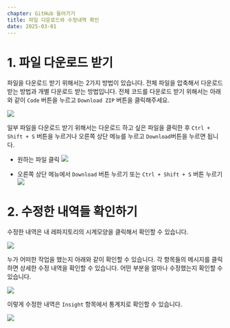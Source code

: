 ```yaml
---
chapter: GitHub 들어가기
title: 파일 다운로드와 수정내역 확인
date: 2025-03-01
---
```


# 1. 파일 다운로드 받기

파일을 다운로드 받기 위해서는 2가지 방법이 있습니다. 전체 파일을 압축해서 다운로드 받는 방법과 개별 다운로드 받는 방법입니다. 전체 코드를 다운로드 받기 위해서는 아래와 같이 `Code` 버튼을 누르고 `Download ZIP` 버튼을 클릭해주세요.

![](/images/basecamp-github/ch01-3-11.png)

일부 파일을 다운로드 받기 위해서는 다운로드 하고 싶은 파일을 클릭한 후 `Ctrl + Shift + S` 버튼을 누르거나 오른쪽 상단 메뉴를 누르고 `Download`버튼을 누르면 됩니다.

* 원하는 파일 클릭
![](/images/basecamp-github/ch01-3-9.png)

* 오른쪽 상단 메뉴에서 `Download` 버튼 누르기 또는 `Ctrl + Shift + S` 버튼 누르기 
![](/images/basecamp-github/ch01-3-10.png)

# 2. 수정한 내역들 확인하기

수정한 내역은 내 레파지토리의 시계모양을 클릭해서 확인할 수 있습니다. 

![](/images/basecamp-github/ch01-3-12.png)

누가 어떠한 작업을 했는지 아래와 같이 확인할 수 있습니다. 각 항목들의 메시지를 클릭하면 상세한 수정 내역을 확인할 수 있습니다. 어떤 부분을 얼마나 수정했는지 확인할 수 있습니다.

![](/images/basecamp-github/ch01-3-13.png)

이렇게 수정한 내역은 `Insight` 항목에서 통계치로 확인할 수 있습니다.

![](/images/basecamp-github/ch01-3-14.png)